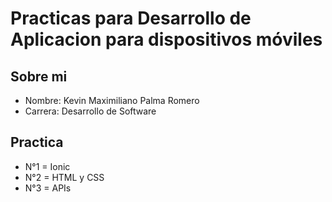 <h1>Practicas para Desarrollo de Aplicacion para dispositivos móviles</h1>
<h2>Sobre mi</h2>
<ul>
  <li>Nombre: Kevin Maximiliano Palma Romero</li>
  <li>Carrera: Desarrollo de Software</li>
</ul>

<h2>Practica</h2>
<ul>
  <li>N°1 = Ionic</li>
  <li>N°2 = HTML y CSS</li>
  <li>N°3 = APIs</li>
</ul>

